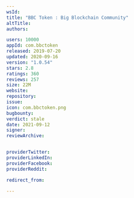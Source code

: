 ```yaml
---
wsId: 
title: "BBC Token : Big Blockchain Community"
altTitle: 
authors:

users: 10000
appId: com.bbctoken
released: 2019-07-20
updated: 2020-09-16
version: "1.0.54"
stars: 2.8
ratings: 360
reviews: 257
size: 22M
website: 
repository: 
issue: 
icon: com.bbctoken.png
bugbounty: 
verdict: stale
date: 2021-09-12
signer: 
reviewArchive:


providerTwitter: 
providerLinkedIn: 
providerFacebook: 
providerReddit: 

redirect_from:

---
```



